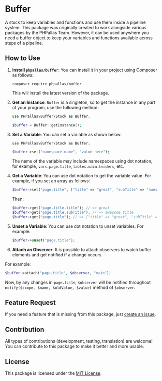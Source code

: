 # Buffer

A stock to keep variables and functions and use them inside a pipeline system. This package was originally created to work alongside various packages by the PHPallas Team. However, it can be used anywhere you need a buffer object to keep your variables and functions available across steps of a pipeline.

## How to Use

1. **Install `phpallas/buffer`**: You can install it in your project using Composer as follows:

   ```
   composer require phpallas/buffer
   ```

   This will install the latest version of the package.

2. **Get an Instance**: `Buffer` is a singleton, so to get the instance in any part of your program, use the following method:

   ```php
   use PHPallas\Buffer\Stock as Buffer;

   $buffer = Buffer::getInstance();
   ```

3. **Set a Variable**: You can set a variable as shown below:

   ```php
   use PHPallas\Buffer\Stock as Buffer;

   $buffer->set("namespace.name", "value here");
   ```

   The name of the variable may include namespaces using dot notation, for example, `vars.page.title`, `tables.main.headers`, etc.

4. **Get a Variable**: You can use dot notation to get the variable value. For example, if you set an array as follows:

   ```php
   $buffer->set("page.title", ["title" => "great", "subTitle" => "awesome title", "separator" => "|"]);
   ```

   Then:

   ```php
   $buffer->get("page.title.title"); // => great
   $buffer->get("page.title.subTitle"); // => awesome title
   $buffer->get("page.title"); // => ["title" => "great", "subTitle" => "awesome title", "separator" => "|"]
   ```

5. **Unset a Variable**: You can use dot notation to unset variables. For example:

   ```php
   $buffer->unset("page.title");
   ```

6. **Attach an Observer**: It is possible to attach observers to watch buffer elements and get notified if a change occurs.

For example:

   ```php
   $buffer->attach("page.title", $observer, "main");
   ```
Now, by any changes in `page.title`, `$observer` will be notified throughout `notify($scope, $name, $oldValue, $value)` method of `$observer`.


## Feature Request

If you need a feature that is missing from this package, just [create an issue](https://github.com/PHPallas/Buffer/issues).

## Contribution

All types of contributions (development, testing, translation) are welcome! You can contribute to this package to make it better and more usable.

## License

This package is licensed under the [MIT License](https://github.com/PHPallas/Buffer#MIT-1-ov-file).
